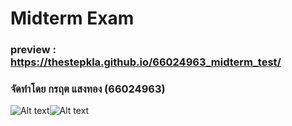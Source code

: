 # Midterm Exam
### preview : https://thestepkla.github.io/66024963_midterm_test/
### จัดทำโดย กรฤต แสงทอง (66024963)

<img src="https://img5.pic.in.th/file/secure-sv1/preview.md.png" alt="Alt text" title="Optional title"><img src="https://img5.pic.in.th/file/secure-sv1/preview2.md.png" alt="Alt text" title="Optional title">
